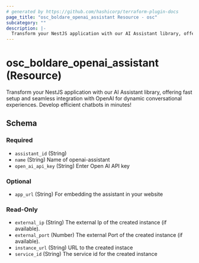 ```yaml
---
# generated by https://github.com/hashicorp/terraform-plugin-docs
page_title: "osc_boldare_openai_assistant Resource - osc"
subcategory: ""
description: |-
  Transform your NestJS application with our AI Assistant library, offering fast setup and seamless integration with OpenAI for dynamic conversational experiences. Develop efficient chatbots in minutes!
---
```


# osc_boldare_openai_assistant (Resource)

Transform your NestJS application with our AI Assistant library, offering fast setup and seamless integration with OpenAI for dynamic conversational experiences. Develop efficient chatbots in minutes!



<!-- schema generated by tfplugindocs -->
## Schema

### Required

- `assistant_id` (String)
- `name` (String) Name of openai-assistant
- `open_ai_api_key` (String) Enter Open AI API key

### Optional

- `app_url` (String) For embedding the assistant in your website

### Read-Only

- `external_ip` (String) The external Ip of the created instance (if available).
- `external_port` (Number) The external Port of the created instance (if available).
- `instance_url` (String) URL to the created instace
- `service_id` (String) The service id for the created instance
